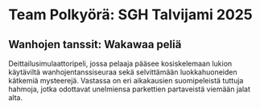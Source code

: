 # Team Polkyörä: SGH Talvijami 2025

## Wanhojen tanssit: Wakawaa peliä
Deittailusimulaattoripeli, jossa pelaaja pääsee kosiskelemaan lukion käytäviltä wanhojentanssiseuraa sekä selvittämään luokkahuoneiden kätkemiä mysteerejä. Vastassa on eri aikakausien suomipeleistä tuttuja hahmoja, jotka odottavat unelmiensa parkettien partaveistä viemään jalat alta.

